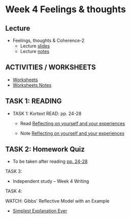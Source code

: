 # Week 4 Feelings & thoughts

## Lecture
- Feelings, thoughts & Coherence-2 
  - Lecture [slides](/csweek4/materials/Coherence2.pptx)
  - Lecture [notes](/csweek4/materials/Coherence2.md)
## ACTIVITIES / WORKSHEETS
- [Worksheets](/csweek4/materials/week4Worksheet.docx)
- [Worksheets Notes](/csweek4/materials/week4Worksheet.md)


## TASK 1: READING
- TASK 1:  Kortext READ: pp. 24-28

  - Read [Reflecting on yourself and your experiences](/csweek4/materials/week4Kortextreading.pdf)

  - Note [Reflecting on yourself and your experiences](/csweek4/materials/week4Kortextreading.md)

## TASK 2: Homework Quiz 
- To be taken after reading [pp. 24-28](/csweek4/materials/week4Kortextreading.pdf) 

TASK 3: 
- Independent study – Week 4 Writing


TASK 4:

WATCH: Gibbs' Reflective Model with an Example 
- [Simplest Explanation Ever](https://youtu.be/1naj52TN43c)
